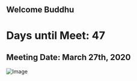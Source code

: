 ## Welcome Buddhu
 
<h1>Days until Meet: 47</h1>
<h2>Meeting Date: March 27th, 2020</h2>

![Image](https://lh3.googleusercontent.com/Vk8pO8R7Tof6SCOiDuLfFHzOoV91La9CyFCEnsvCVcfS1L1Ypp9YO1nTMzJRR1iIZRPvr0N0yH3K84iY1lAAdzi24kdSmnY_jWiMUoscCyNMG1w2mm_bj5zEk4HVAS7bhcosfCYsVMEOlyzvAh8d-s0C1TSSsGDg8oB4iDW03JmWsKgMO_lbbD8rzsiRX0_3KtYMPH4cE8YMB0LfRt3kpr8zifrD2Em-dQer4lKBejRNsS-SVlMYZFWKHh3TTlpujvvpfNrR7scarYqVpBJxzwEZd_TAzQc_J-2CCLesuJEKZA19h2fU0kLKlvKV5jcE74PwYzhyJVIRw7_ibgeBYSyU4snoqY5BZupAAqdruEK82NhxH8rNQsv_0FVEpXHvenm0uxjUx6rj-BSQxTYODRP_MNkBv8LVbMgLmiRoUbTnfp3YV2FLFZhGNecw-Kh9_x5L_2C8_ko5BVpPJ7L21irgaudcybNznWpNu_mxLL0fZpEni5-3wTLgn_soIWBskG9TN015juCDVldW3H7Gf2_OnpOAtN3gAlDHAfYxHf0OIB4czrqfElsRuZ_HYlxNloVwVf5IR8iOWyanB9wyOWoT1CRXke9XxweAwfcD-JHwJzEa41P3lVaP_z8EQjP6JcGm4oyec2I1XkEzBCzV1J5gwS6R2lDRX0Gu0WdVzv4hj3HefkRrByJL=w1204-h903-no)
